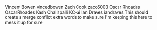 Vincent Bowen vincedbowen
Zach Cook zaco6003
Oscar Rhoades OscarRhoades
Kash Challapalli KC-ai
Ian Draves iandraves
This should create a merge conflict extra words to make sure
I'm keeping this here to mess it up for sure